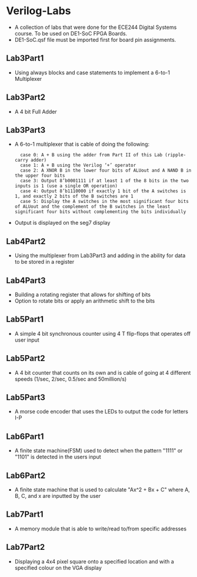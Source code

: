 # Verilog-Labs
* A collection of labs that were done for the ECE244 Digital Systems course. To be used on DE1-SoC FPGA Boards.
* DE1-SoC.qsf file must be imported first for board pin assignments.

## Lab3Part1
* Using always blocks and case statements to implement a 6-to-1 Multiplexer

## Lab3Part2
* A 4 bit Full Adder

## Lab3Part3
* A 6-to-1 multiplexer that is cable of doing the following:
	
		case 0: A + B using the adder from Part II of this Lab (ripple-carry adder)
		case 1: A + B using the Verilog ‘+’ operator
		case 2: A XNOR B in the lower four bits of ALUout and A NAND B in the upper four bits
		case 3: Output 8’b0001111 if at least 1 of the 8 bits in the two inputs is 1 (use a single OR operation)
		case 4: Output 8’b1110000 if exactly 1 bit of the A switches is 1, and exactly 2 bits of the B switches are 1
		case 5: Display the A switches in the most significant four bits of ALUout and the complement of the B switches in the least significant four bits without complementing the bits individually
* Output is displayed on the seg7 display

## Lab4Part2
* Using the multiplexer from Lab3Part3 and adding in the ability for data to be stored in a register

## Lab4Part3
* Building a rotating register that allows for shifting of bits
* Option to rotate bits or apply an arithmetic shift to the bits

## Lab5Part1
* A simple 4 bit synchronous counter using 4 T flip-flops that operates off user input

## Lab5Part2
* A 4 bit counter that counts on its own and is cable of going at 4 different speeds (1/sec, 2/sec, 0.5/sec and 50million/s)

## Lab5Part3
* A morse code encoder that uses the LEDs to output the code for letters I-P

## Lab6Part1
* A finite state machine(FSM) used to detect when the pattern "1111" or "1101" is detected in the users input

## Lab6Part2
* A finite state machine that is used to calculate "Ax^2 + Bx + C" where A, B, C, and x are inputted by the user

## Lab7Part1 
* A memory module that is able to write/read to/from specific addresses

## Lab7Part2
* Displaying a 4x4 pixel square onto a specified location and with a specified colour on the VGA display
